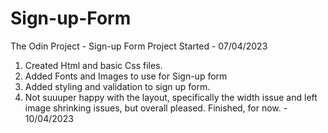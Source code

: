 # Sign-up-Form

The Odin Project - Sign-up Form Project
Started - 07/04/2023

1. Created Html and basic Css files.
2. Added Fonts and Images to use for Sign-up form
3. Added styling and validation to sign up form.
4. Not suuuper happy with the layout, specifically the width issue and left image shrinking issues, but overall pleased. Finished, for now. - 10/04/2023
